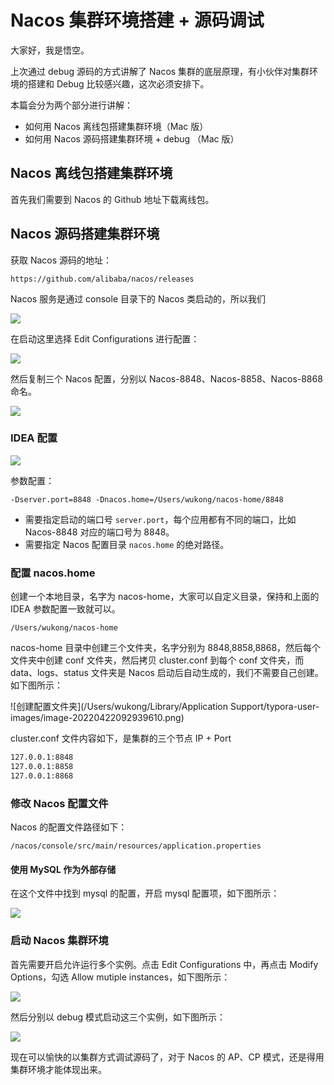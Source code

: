 

# Nacos 集群环境搭建 + 源码调试

大家好，我是悟空。

上次通过 debug 源码的方式讲解了 Nacos 集群的底层原理，有小伙伴对集群环境的搭建和  Debug 比较感兴趣，这次必须安排下。

本篇会分为两个部分进行讲解：

- 如何用 Nacos 离线包搭建集群环境（Mac 版）
- 如何用 Nacos 源码搭建集群环境 + debug （Mac 版）

## Nacos 离线包搭建集群环境

首先我们需要到 Nacos 的 Github 地址下载离线包。





## Nacos 源码搭建集群环境

获取 Nacos 源码的地址：

```SH
https://github.com/alibaba/nacos/releases
```



Nacos 服务是通过 console 目录下的 Nacos 类启动的，所以我们

![](http://cdn.jayh.club/uPic/image-20220422095520435HkfFAu.png)

在启动这里选择 Edit Configurations 进行配置：

![](http://cdn.jayh.club/uPic/image-20220422095746202d5983J.png)

然后复制三个 Nacos 配置，分别以 Nacos-8848、Nacos-8858、Nacos-8868 命名。

![](http://cdn.jayh.club/uPic/image-20220422100136769uHJet9.png)

### IDEA 配置

![](http://cdn.jayh.club/uPic/image-202204221002116617sRzch.png)

参数配置：

```
-Dserver.port=8848 -Dnacos.home=/Users/wukong/nacos-home/8848
```

- 需要指定启动的端口号 `server.port`，每个应用都有不同的端口，比如 Nacos-8848 对应的端口号为 8848。
- 需要指定 Nacos 配置目录 `nacos.home` 的绝对路径。

### 配置 nacos.home

创建一个本地目录，名字为 nacos-home，大家可以自定义目录，保持和上面的 IDEA 参数配置一致就可以。

```SH
/Users/wukong/nacos-home
```

nacos-home 目录中创建三个文件夹，名字分别为 8848,8858,8868，然后每个文件夹中创建 conf 文件夹，然后拷贝 cluster.conf 到每个 conf 文件夹，而 data、logs、status 文件夹是 Nacos 启动后自动生成的，我们不需要自己创建。如下图所示：

![创建配置文件夹](/Users/wukong/Library/Application Support/typora-user-images/image-20220422092939610.png)

cluster.conf 文件内容如下，是集群的三个节点 IP + Port

``` sh
127.0.0.1:8848
127.0.0.1:8858
127.0.0.1:8868
```

### 修改 Nacos 配置文件

Nacos 的配置文件路径如下：

``` SH
/nacos/console/src/main/resources/application.properties
```

#### 使用 MySQL 作为外部存储

在这个文件中找到 mysql 的配置，开启 mysql 配置项，如下图所示：

![](http://cdn.jayh.club/uPic/image-202204220948029761uzljl.png)





### 启动 Nacos 集群环境

首先需要开启允许运行多个实例。点击 Edit Configurations 中，再点击 Modify Options，勾选 Allow mutiple instances，如下图所示：

![](http://cdn.jayh.club/uPic/image-20220422100455993EA4mcd.png)

然后分别以 debug 模式启动这三个实例，如下图所示：

![](http://cdn.jayh.club/uPic/image-202204221008010864fxRqZ.png)

现在可以愉快的以集群方式调试源码了，对于 Nacos 的 AP、CP 模式，还是得用集群环境才能体现出来。
